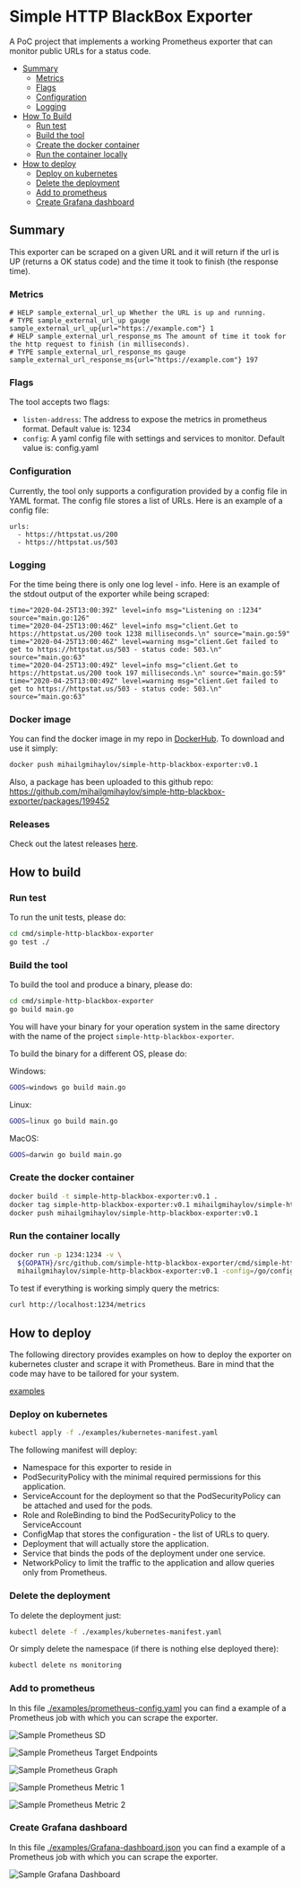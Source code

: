 # Simple HTTP BlackBox Exporter
A PoC project that implements a working Prometheus exporter that can monitor public URLs for a status code.

* [Summary](#summary)
  * [Metrics](#metrics)
  * [Flags](#flags)
  * [Configuration](#configuration)
  * [Logging](#logging)
* [How To Build](#how-to-build)
  * [Run test](#run-test)
  * [Build the tool](#build-the-tool)
  * [Create the docker container](create-the-docker-container)
  * [Run the container locally](#run-the-container-locally)
* [How to deploy](#how-to-deploy)
  * [Deploy on kubernetes](#deploy-on-kubernetes)
  * [Delete the deployment](#delete-the-deployment)
  * [Add to prometheus](#add-to-prometheus)
  * [Create Grafana dashboard](#create-grafana-dashboard)

## Summary
This exporter can be scraped on a given URL and it will return if the url is UP (returns a OK status code)
and the time it took to finish (the response time).

### Metrics

```
# HELP sample_external_url_up Whether the URL is up and running.
# TYPE sample_external_url_up gauge
sample_external_url_up{url="https://example.com"} 1
# HELP sample_external_url_response_ms The amount of time it took for the http request to finish (in milliseconds).
# TYPE sample_external_url_response_ms gauge
sample_external_url_response_ms{url="https://example.com"} 197
```

### Flags

The tool accepts two flags:
- `listen-address`: The address to expose the metrics in prometheus format. Default value is: 1234
- `config`: A yaml config file with settings and services to monitor. Default value is: config.yaml

### Configuration

Currently, the tool only supports a configuration provided by a config file in YAML format.
The config file stores a list of URLs. Here is an example of a config file:

```
urls:
  - https://httpstat.us/200
  - https://httpstat.us/503
```

### Logging

For the time being there is only one log level - info.
Here is an example of the stdout output of the exporter while being scraped:

```
time="2020-04-25T13:00:39Z" level=info msg="Listening on :1234" source="main.go:126"
time="2020-04-25T13:00:46Z" level=info msg="client.Get to https://httpstat.us/200 took 1238 milliseconds.\n" source="main.go:59"
time="2020-04-25T13:00:46Z" level=warning msg="client.Get failed to get to https://httpstat.us/503 - status code: 503.\n" source="main.go:63"
time="2020-04-25T13:00:49Z" level=info msg="client.Get to https://httpstat.us/200 took 197 milliseconds.\n" source="main.go:59"
time="2020-04-25T13:00:49Z" level=warning msg="client.Get failed to get to https://httpstat.us/503 - status code: 503.\n" source="main.go:63"
```

### Docker image

You can find the docker image in my repo in [DockerHub](https://hub.docker.com/repository/docker/mihailgmihaylov/simple-http-blackbox-exporter).
To download and use it simply:

```sh
docker push mihailgmihaylov/simple-http-blackbox-exporter:v0.1
```

Also, a package has been uploaded to this github repo:
https://github.com/mihailgmihaylov/simple-http-blackbox-exporter/packages/199452

### Releases
Check out the latest releases [here](https://github.com/mihailgmihaylov/simple-http-blackbox-exporter/releases).

## How to build

### Run test
To run the unit tests, please do:

```sh
cd cmd/simple-http-blackbox-exporter
go test ./
```

### Build the tool
To build the tool and produce a binary, please do:

```sh
cd cmd/simple-http-blackbox-exporter
go build main.go
```

You will have your binary for your operation system in the same directory with the name of the
project `simple-http-blackbox-exporter`.

To build the binary for a different OS, please do:

Windows:
```sh
GOOS=windows go build main.go
```

Linux:
```sh
GOOS=linux go build main.go
```

MacOS:
```sh
GOOS=darwin go build main.go
```

### Create the docker container

```sh
docker build -t simple-http-blackbox-exporter:v0.1 .
docker tag simple-http-blackbox-exporter:v0.1 mihailgmihaylov/simple-http-blackbox-exporter:v0.1
docker push mihailgmihaylov/simple-http-blackbox-exporter:v0.1
```

### Run the container locally

```sh
docker run -p 1234:1234 -v \
  ${GOPATH}/src/github.com/simple-http-blackbox-exporter/cmd/simple-http-blackbox-exporter/config.yaml:/go/config.yaml:ro \
  mihailgmihaylov/simple-http-blackbox-exporter:v0.1 -config=/go/config.yaml
```

To test if everything is working simply query the metrics:

```sh
curl http://localhost:1234/metrics
```

## How to deploy

The following directory provides examples on how to deploy the exporter on kubernetes cluster and scrape it with Prometheus.
Bare in mind that the code may have to be tailored for your system.

[examples](./examples)

### Deploy on kubernetes

```sh
kubectl apply -f ./examples/kubernetes-manifest.yaml
```

The following manifest will deploy:
- Namespace for this exporter to reside in
- PodSecurityPolicy with the minimal required permissions for this application.
- ServiceAccount for the deployment so that the PodSecurityPolicy can be attached and used for the pods.
- Role and RoleBinding to bind the PodSecurityPolicy to the ServiceAccount
- ConfigMap that stores the configuration - the list of URLs to query.
- Deployment that will actually store the application.
- Service that binds the pods of the deployment under one service.
- NetworkPolicy to limit the traffic to the application and allow queries only from Prometheus.

### Delete the deployment

To delete the deployment just:

```sh
kubectl delete -f ./examples/kubernetes-manifest.yaml
```

Or simply delete the namespace (if there is nothing else deployed there):

```sh
kubectl delete ns monitoring
```

### Add to prometheus

In this file [./examples/prometheus-config.yaml](./examples/prometheus-config.yaml) you can find a example of a Prometheus job
with which you can scrape the exporter.

![Sample Prometheus SD](./examples/Prometheus_Service_Discovery.png)

![Sample Prometheus Target Endpoints](./examples/Prometheus_Target_Endpoints.png)

![Sample Prometheus Graph](./examples/PromQL_graph.png)

![Sample Prometheus Metric 1](./examples/PromQL_metric_1.png)

![Sample Prometheus Metric 2](./examples/PromQL_metric_2.png)

### Create Grafana dashboard

In this file [./examples/Grafana-dashboard.json](./examples/Grafana-dashboard.json) you can find a example of a Prometheus job
with which you can scrape the exporter.

![Sample Grafana Dashboard](./examples/Grafana_Dashboard.png)
